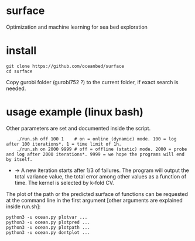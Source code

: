 # surface
Optimization and machine learning for sea bed exploration

# install
```
git clone https://github.com/oceanbed/surface
cd surface
```
Copy gurobi folder (gurobi752 ?) to the current folder, if exact search is needed.

# usage example (linux bash)
Other parameters are set and documented inside the script. 
```
    ./run.sh off 100 1    # on = online (dynamic) mode. 100 = log after 100 iterations*. 1 = time limit of 1h.
    ./run.sh on 2000 9999 # off = offline (static) mode. 2000 = probe and log after 2000 iterations*. 9999 = we hope the programs will end by itself.
```
* -> A new iteration starts after 1/3 of failures.
The program will output the total variance value, the total error among other values as a function of time.
The kernel is selected by k-fold CV.

The plot of the path or the predicted surface of functions can be requested at the command line in the first argument
[other arguments are explained inside run.sh]:
```
python3 -u ocean.py plotvar ...
python3 -u ocean.py plotpred ...
python3 -u ocean.py plotpath ...
python3 -u ocean.py dontplot ...
```

